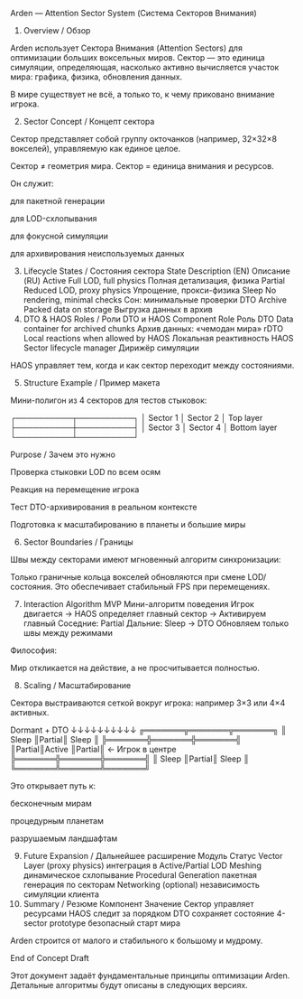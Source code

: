 Arden — Attention Sector System
(Система Секторов Внимания)
1. Overview / Обзор

Arden использует Сектора Внимания (Attention Sectors) для оптимизации больших воксельных миров.
Сектор — это единица симуляции, определяющая, насколько активно вычисляется участок мира:
графика, физика, обновления данных.

В мире существует не всё, а только то, к чему приковано внимание игрока.

2. Sector Concept / Концепт сектора

Сектор представляет собой группу окточанков (например, 32×32×8 вокселей),
управляемую как единое целое.

Сектор ≠ геометрия мира.
Сектор = единица внимания и ресурсов.

Он служит:

для пакетной генерации

для LOD-схлопывания

для фокусной симуляции

для архивирования неиспользуемых данных

3. Lifecycle States / Состояния сектора
State	Description (EN)	Описание (RU)
Active	Full LOD, full physics	Полная детализация, физика
Partial	Reduced LOD, proxy physics	Упрощение, прокси-физика
Sleep	No rendering, minimal checks	Сон: минимальные проверки
DTO Archive	Packed data on storage	Выгрузка данных в архив
4. DTO & HAOS Roles / Роли DTO и HAOS
Component	Role	Роль
DTO	Data container for archived chunks	Архив данных: «чемодан мира»
rDTO	Local reactions when allowed by HAOS	Локальная реактивность
HAOS	Sector lifecycle manager	Дирижёр симуляции

HAOS управляет тем, когда и как сектор переходит между состояниями.

5. Structure Example / Пример макета

Мини-полигон из 4 секторов для тестов стыковок:

┌──────────┬──────────┐
│ Sector 1 │ Sector 2 │   Top layer
├──────────┼──────────┤
│ Sector 3 │ Sector 4 │   Bottom layer
└──────────┴──────────┘


Purpose / Зачем это нужно

Проверка стыковки LOD по всем осям

Реакция на перемещение игрока

Тест DTO-архивирования в реальном контексте

Подготовка к масштабированию в планеты и большие миры

6. Sector Boundaries / Границы

Швы между секторами имеют мгновенный алгоритм синхронизации:

Только граничные кольца вокселей обновляются при смене LOD/состояния.
Это обеспечивает стабильный FPS при перемещениях.

7. Interaction Algorithm MVP
Мини-алгоритм поведения
Игрок двигается →
  HAOS определяет главный сектор →
    Активируем главный
    Соседние: Partial
    Дальние: Sleep → DTO
  Обновляем только швы между режимами


Философия:

Мир откликается на действие, а не просчитывается полностью.

8. Scaling / Масштабирование

Сектора выстраиваются сеткой вокруг игрока: например 3×3 или 4×4 активных.

   Dormant + DTO
     ↓↓↓↓↓↓↓↓↓↓
╔═══════╦═══════╦═══════╗
║ Sleep ║Partial║ Sleep ║
╠═══════╬═══════╬═══════╣
║Partial║Active ║Partial║  <- Игрок в центре
╠═══════╬═══════╬═══════╣
║ Sleep ║Partial║ Sleep ║
╚═══════╩═══════╩═══════╝



Это открывает путь к:

бесконечным мирам

процедурным планетам

разрушаемым ландшафтам

9. Future Expansion / Дальнейшее расширение
Модуль	Статус
Vector Layer (proxy physics)	интеграция в Active/Partial
LOD Meshing	динамическое схлопывание
Procedural Generation	пакетная генерация по секторам
Networking (optional)	независимость симуляции клиента
10. Summary / Резюме
Компонент	Значение
Сектор	управляет ресурсами
HAOS	следит за порядком
DTO	сохраняет состояние
4-sector prototype	безопасный старт мира

Arden строится от малого и стабильного к большому и мудрому.

End of Concept Draft

Этот документ задаёт фундаментальные принципы оптимизации Arden.
Детальные алгоритмы будут описаны в следующих версиях.
